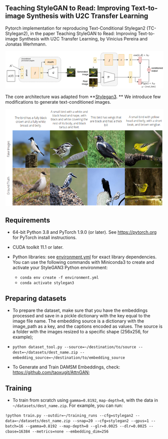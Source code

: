 ## Teaching StyleGAN to Read: Improving Text-to-image Synthesis with U2C Transfer Learning<br>

Pytorch implementation for reproducing Text-Conditional Stylegan2 (TC-Stylegan2), in the paper Teaching StyleGAN to Read: Improving Text-to-image Synthesis with U2C Transfer Learning, by Vinicius Pereira and Jonatas Werhmann.

![Architecture](./docs/architecture.png)

The core architecture was adapted from **[Stylegan3](https://github.com/NVlabs/stylegan3). ** We introduce few modifications to generate text-conditioned images.


![Comparative image](./docs/comparative_fakes_reals.png)


## Requirements

* 64-bit Python 3.8 and PyTorch 1.9.0 (or later). See https://pytorch.org for PyTorch install instructions.
* CUDA toolkit 11.1 or later. 

* Python libraries: see [environment.yml](./environment.yml) for exact library dependencies.  You can use the following commands with Miniconda3 to create and activate your StyleGAN3 Python environment:
  - `conda env create -f environment.yml`
  - `conda activate stylegan3`


## Preparing datasets


* To prepare the dataset, make sure that you have the embeddings processed and save in a pickle dictionary with the key equal to the image file name. The embedding source is a dictionary with the image_path as a key, and the captions encoded as values. The source is a folder with the images resized to a specific shape (256x256, for example);

- ```python dataset_tool.py --source=~/destination/to/source --dest=~/datasets/dest_name.zip --embedding_source=~/destination/to/embedding_source```


- To Generate and Train DAMSM Embeddings, check: https://github.com/taoxugit/AttnGAN; 

 
## Training

* To train from scratch using ```gamma=0.8192```, ```map-depth=8```, with the data in ```~/datasets/dest_name.zip```. For example, you can run:

``` !python train.py --outdir=~/training_runs --cfg=stylegan2 --data=~/datasets/dest_name.zip --snap=20 --cfg=stylegan2 --gpus=1 --batch=16 --gamma=0.8192 --map-depth=8 --glr=0.0025 --dlr=0.0025 --cbase=16384 --metrics=none --embedding_dim=256  ```

